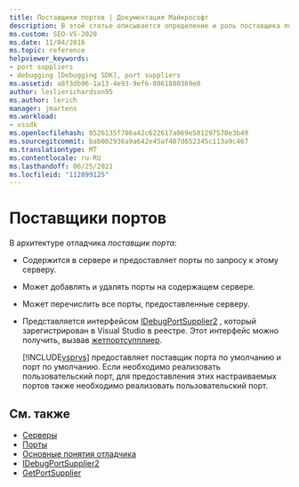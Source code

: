 ```yaml
---
title: Поставщики портов | Документация Майкрософт
description: В этой статье описывается определение и роль поставщика порта в архитектуре отладчика в Visual Studio.
ms.custom: SEO-VS-2020
ms.date: 11/04/2016
ms.topic: reference
helpviewer_keywords:
- port suppliers
- debugging [Debugging SDK], port suppliers
ms.assetid: a8f3db96-1a13-4e93-9ef6-0861880369e0
author: leslierichardson95
ms.author: lerich
manager: jmartens
ms.workload:
- vssdk
ms.openlocfilehash: 0526135f706a42c622617a069e501297570e3b49
ms.sourcegitcommit: bab002936a9a642e45af407d652345c113a9c467
ms.translationtype: MT
ms.contentlocale: ru-RU
ms.lasthandoff: 06/25/2021
ms.locfileid: "112899125"
---
```

# <a name="port-suppliers"></a>Поставщики портов
В архитектуре отладчика *поставщик порта*:

- Содержится в сервере и предоставляет порты по запросу к этому серверу.

- Может добавлять и удалять порты на содержащем сервере.

- Может перечислить все порты, предоставленные серверу.

- Представляется интерфейсом [IDebugPortSupplier2](../../extensibility/debugger/reference/idebugportsupplier2.md) , который зарегистрирован в Visual Studio в реестре. Этот интерфейс можно получить, вызвав [жетпортсупплиер](../../extensibility/debugger/reference/idebugcoreserver2-getportsupplier.md).

  [!INCLUDE[vsprvs](../../code-quality/includes/vsprvs_md.md)] предоставляет поставщик порта по умолчанию и порт по умолчанию. Если необходимо реализовать пользовательский порт, для предоставления этих настраиваемых портов также необходимо реализовать пользовательский порт.

## <a name="see-also"></a>См. также
- [Серверы](../../extensibility/debugger/servers-visual-studio-sdk.md)
- [Порты](../../extensibility/debugger/ports.md)
- [Основные понятия отладчика](../../extensibility/debugger/debugger-concepts.md)
- [IDebugPortSupplier2](../../extensibility/debugger/reference/idebugportsupplier2.md)
- [GetPortSupplier](../../extensibility/debugger/reference/idebugcoreserver2-getportsupplier.md)
